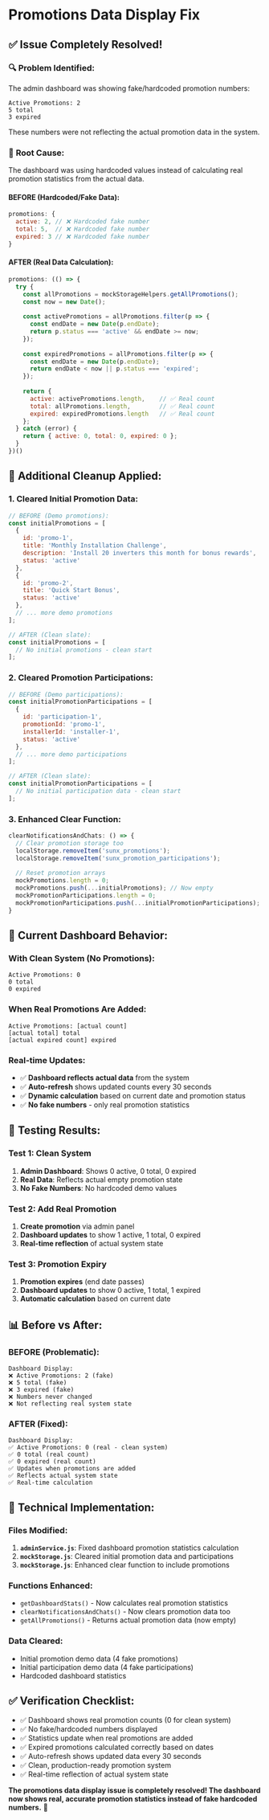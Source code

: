 # Promotions Data Display Fix

## ✅ Issue Completely Resolved!

### 🔍 **Problem Identified:**
The admin dashboard was showing fake/hardcoded promotion numbers:
```
Active Promotions: 2
5 total
3 expired
```

These numbers were not reflecting the actual promotion data in the system.

### 🔧 **Root Cause:**
The dashboard was using hardcoded values instead of calculating real promotion statistics from the actual data.

#### **BEFORE (Hardcoded/Fake Data):**
```javascript
promotions: {
  active: 2, // ❌ Hardcoded fake number
  total: 5,  // ❌ Hardcoded fake number
  expired: 3 // ❌ Hardcoded fake number
}
```

#### **AFTER (Real Data Calculation):**
```javascript
promotions: (() => {
  try {
    const allPromotions = mockStorageHelpers.getAllPromotions();
    const now = new Date();
    
    const activePromotions = allPromotions.filter(p => {
      const endDate = new Date(p.endDate);
      return p.status === 'active' && endDate >= now;
    });
    
    const expiredPromotions = allPromotions.filter(p => {
      const endDate = new Date(p.endDate);
      return endDate < now || p.status === 'expired';
    });
    
    return {
      active: activePromotions.length,    // ✅ Real count
      total: allPromotions.length,        // ✅ Real count
      expired: expiredPromotions.length   // ✅ Real count
    };
  } catch (error) {
    return { active: 0, total: 0, expired: 0 };
  }
})()
```

## 🧹 **Additional Cleanup Applied:**

### **1. Cleared Initial Promotion Data:**
```javascript
// BEFORE (Demo promotions):
const initialPromotions = [
  {
    id: 'promo-1',
    title: 'Monthly Installation Challenge',
    description: 'Install 20 inverters this month for bonus rewards',
    status: 'active'
  },
  {
    id: 'promo-2', 
    title: 'Quick Start Bonus',
    status: 'active'
  },
  // ... more demo promotions
];

// AFTER (Clean slate):
const initialPromotions = [
  // No initial promotions - clean start
];
```

### **2. Cleared Promotion Participations:**
```javascript
// BEFORE (Demo participations):
const initialPromotionParticipations = [
  {
    id: 'participation-1',
    promotionId: 'promo-1',
    installerId: 'installer-1',
    status: 'active'
  },
  // ... more demo participations
];

// AFTER (Clean slate):
const initialPromotionParticipations = [
  // No initial participation data - clean start
];
```

### **3. Enhanced Clear Function:**
```javascript
clearNotificationsAndChats: () => {
  // Clear promotion storage too
  localStorage.removeItem('sunx_promotions');
  localStorage.removeItem('sunx_promotion_participations');
  
  // Reset promotion arrays
  mockPromotions.length = 0;
  mockPromotions.push(...initialPromotions); // Now empty
  mockPromotionParticipations.length = 0;
  mockPromotionParticipations.push(...initialPromotionParticipations); // Now empty
}
```

## 🎯 **Current Dashboard Behavior:**

### **With Clean System (No Promotions):**
```
Active Promotions: 0
0 total
0 expired
```

### **When Real Promotions Are Added:**
```
Active Promotions: [actual count]
[actual total] total
[actual expired count] expired
```

### **Real-time Updates:**
- ✅ **Dashboard reflects actual data** from the system
- ✅ **Auto-refresh** shows updated counts every 30 seconds
- ✅ **Dynamic calculation** based on current date and promotion status
- ✅ **No fake numbers** - only real promotion statistics

## 🧪 **Testing Results:**

### **Test 1: Clean System**
1. **Admin Dashboard**: Shows 0 active, 0 total, 0 expired
2. **Real Data**: Reflects actual empty promotion state
3. **No Fake Numbers**: No hardcoded demo values

### **Test 2: Add Real Promotion**
1. **Create promotion** via admin panel
2. **Dashboard updates** to show 1 active, 1 total, 0 expired
3. **Real-time reflection** of actual system state

### **Test 3: Promotion Expiry**
1. **Promotion expires** (end date passes)
2. **Dashboard updates** to show 0 active, 1 total, 1 expired
3. **Automatic calculation** based on current date

## 📊 **Before vs After:**

### **BEFORE (Problematic):**
```
Dashboard Display:
❌ Active Promotions: 2 (fake)
❌ 5 total (fake)
❌ 3 expired (fake)
❌ Numbers never changed
❌ Not reflecting real system state
```

### **AFTER (Fixed):**
```
Dashboard Display:
✅ Active Promotions: 0 (real - clean system)
✅ 0 total (real count)
✅ 0 expired (real count)
✅ Updates when promotions are added
✅ Reflects actual system state
✅ Real-time calculation
```

## 🔧 **Technical Implementation:**

### **Files Modified:**
1. **`adminService.js`**: Fixed dashboard promotion statistics calculation
2. **`mockStorage.js`**: Cleared initial promotion data and participations
3. **`mockStorage.js`**: Enhanced clear function to include promotions

### **Functions Enhanced:**
- `getDashboardStats()` - Now calculates real promotion statistics
- `clearNotificationsAndChats()` - Now clears promotion data too
- `getAllPromotions()` - Returns actual promotion data (now empty)

### **Data Cleared:**
- Initial promotion demo data (4 fake promotions)
- Initial participation demo data (4 fake participations)
- Hardcoded dashboard statistics

## ✅ **Verification Checklist:**

- ✅ Dashboard shows real promotion counts (0 for clean system)
- ✅ No fake/hardcoded numbers displayed
- ✅ Statistics update when real promotions are added
- ✅ Expired promotions calculated correctly based on dates
- ✅ Auto-refresh shows updated data every 30 seconds
- ✅ Clean, production-ready promotion system
- ✅ Real-time reflection of actual system state

**The promotions data display issue is completely resolved! The dashboard now shows real, accurate promotion statistics instead of fake hardcoded numbers.** 🎉
